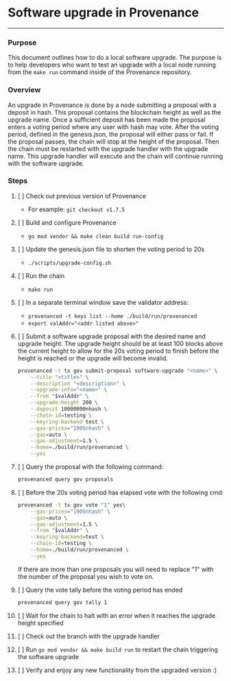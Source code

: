 # Software upgrade in Provenance
---

### Purpose
This document outlines how to do a local software upgrade.  The purpose is to help developers who want to test an upgrade with a local node running from the `make run` command inside of the Provenance repository.

### Overview
An upgrade in Provenance is done by a node submitting a proposal with a deposit in hash.  This proposal contains the blockchain height as well as the upgrade name.  Once a sufficient deposit has been made the proposal enters a voting period where any user with hash may vote.  After the voting period, defined in the genesis.json, the proposal will either pass or fail.  If the proposal passes, the chain will stop at the height of the proposal.  Then the chain must be restarted with the upgrade handler with the upgrade name.  This upgrade handler will execute and the chain will continue running with the software upgrade.

### Steps
1. [ ] Check out previous version of Provenance
    - For example: `git checkout v1.7.5`
   
2. [ ] Build and configure Provenance
    - `go mod vendor && make clean build run-config`
   
3. [ ] Update the genesis.json file to shorten the voting period to 20s
    - `./scripts/upgrade-config.sh`
   
4. [ ] Run the chain
    - `make run`
   
5. [ ] In a separate terminal window save the validator address:
    - `provenanced -t keys list --home ./build/run/provenanced`
    - `export valAddr="<addr listed above>"`
   
6. [ ] Submit a software upgrade proposal with the desired name and upgrade height.  The upgrade height should be at least 100 blocks above the current height to allow for the 20s voting period to finish before the height is reached or the upgrade will become invalid.
   ```bash
   provenanced -t tx gov submit-proposal software-upgrade "<name>" \
       --title "<title>" \
       --description "<description>" \
       --upgrade-info="<name>" \
       --from "$valAddr" \
       --upgrade-height 200 \
       --deposit 10000000nhash \
       --chain-id=testing \
       --keyring-backend test \
       --gas-prices="1905nhash" \
       --gas=auto \
       --gas-adjustment=1.5 \
       --home=./build/run/provenanced \
       --yes
   ```
   
7. [ ] Query the proposal with the following command:
   ```bash
   provenanced query gov proposals
   ```
   
8. [ ] Before the 20s voting period has elapsed vote with the following cmd:
   ```bash
   provenanced -t tx gov vote "1" yes\
       --gas-prices="1905nhash" \
       --gas=auto \
       --gas-adjustment=1.5 \
       --from "$valAddr" \
       --keyring-backend=test \
       --chain-id=testing \
       --home=./build/run/provenanced \
       --yes
   ```
   If there are more than one proposals you will need to replace "1" with the number of the proposal you wish to vote on.

9. [ ] Query the vote tally before the voting period has ended
   ```bash
   provenanced query gov tally 1
   ```

10. [ ] Wait for the chain to halt with an error when it reaches the upgrade height specified
11. [ ] Check out the branch with the upgrade handler
12. [ ] Run `go mod vendor && make build run` to restart the chain triggering the software upgrade
13. [ ] Verify and enjoy any new functionality from the upgraded version :) 
